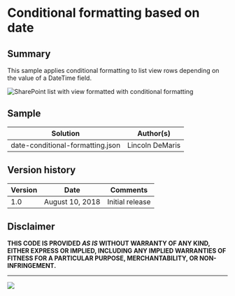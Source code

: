 # Conditional formatting based on date

## Summary

This sample applies conditional formatting to list view rows depending on the value of a DateTime field.

![SharePoint list with view formatted with conditional formatting](../../../../../sp-dev-docs/blob/master/docs/images/listformatting-additionalrowclass.png)

## Sample

Solution|Author(s)
--------|---------
date-conditional-formatting.json | Lincoln DeMaris

## Version history

Version|Date|Comments
-------|----|--------
1.0|August 10, 2018|Initial release

## Disclaimer

**THIS CODE IS PROVIDED *AS IS* WITHOUT WARRANTY OF ANY KIND, EITHER EXPRESS OR IMPLIED, INCLUDING ANY IMPLIED WARRANTIES OF FITNESS FOR A PARTICULAR PURPOSE, MERCHANTABILITY, OR NON-INFRINGEMENT.**

---

<img src="https://telemetry.sharepointpnp.com/sp-dev-list-formatting/view-samples/date-conditional-format" />